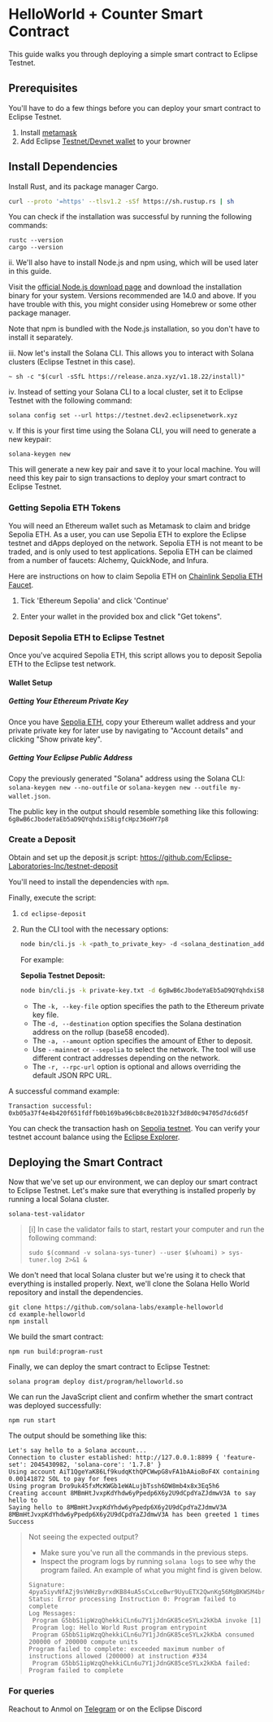 # HelloWorld + Counter Smart Contract
This guide walks you through deploying a simple smart contract to Eclipse Testnet.

## Prerequisites
You'll have to do a few things before you can deploy your smart contract to Eclipse Testnet.

1. Install [metamask](https://metamask.io/download/)
2. Add Eclipse [Testnet/Devnet wallet](https://docs.eclipse.xyz/developers/wallet/testnet-and-devnet-wallets) to your browner 

## Install Dependencies
Install Rust, and its package manager Cargo.


```bash
curl --proto '=https' --tlsv1.2 -sSf https://sh.rustup.rs | sh
```

You can check if the installation was successful by running the following commands:

```
rustc --version
cargo --version
```

ii. We'll also have to install Node.js and npm using, which will be used later in this guide.

Visit the [official Node.js download page](https://arc.net/l/quote/lhmguvbu) and download the installation binary for your system. Versions recommended are 14.0 and above. If you have trouble with this, you might consider using Homebrew or some other package manager.

Note that npm is bundled with the Node.js installation, so you don't have to install it separately.

iii. Now let's install the Solana CLI. This allows you to interact with Solana clusters (Eclipse Testnet in this case).

```
~ sh -c "$(curl -sSfL https://release.anza.xyz/v1.18.22/install)"
```

iv. Instead of setting your Solana CLI to a local cluster, set it to Eclipse Testnet with the following command:

```
solana config set --url https://testnet.dev2.eclipsenetwork.xyz
```

v. If this is your first time using the Solana CLI, you will need to generate a new keypair:

```
solana-keygen new
```

This will generate a new key pair and save it to your local machine. You will need this key pair to sign transactions to deploy your smart contract to Eclipse Testnet.

### Getting Sepolia ETH Tokens
You will need an Ethereum wallet such as Metamask to claim and bridge Sepolia ETH. As a user, you can use Sepolia ETH to explore the Eclipse testnet and dApps deployed on the network. Sepolia ETH is not meant to be traded, and is only used to test applications. Sepolia ETH can be claimed from a number of faucets: Alchemy, QuickNode, and Infura. 

Here are instructions on how to claim Sepolia ETH on [Chainlink Sepolia ETH Faucet](https://faucets.chain.link/sepolia). 

1. Tick 'Ethereum Sepolia' and click 'Continue'

2. Enter your wallet in the provided box and click "Get tokens".

### Deposit Sepolia ETH to Eclipse Testnet
Once you've acquired Sepolia ETH, this script allows you to deposit Sepolia ETH to the Eclipse test network.

#### Wallet Setup

##### Getting Your Ethereum Private Key
Once you have [Sepolia ETH](https://faucets.chain.link/sepolia), copy your Ethereum wallet address and your private private key for later use by navigating to "Account details" and clicking "Show private key".

##### Getting Your Eclipse Public Address
Copy the previously generated "Solana" address using the Solana CLI: ```solana-keygen new --no-outfile``` or ```solana-keygen new --outfile my-wallet.json```.

The public key in the output should resemble something like this following: ```6g8wB6cJbodeYaEb5aD9QYqhdxiS8igfcHpz36oHY7p8```

### Create a Deposit
Obtain and set up the deposit.js script: https://github.com/Eclipse-Laboratories-Inc/testnet-deposit

You'll need to install the dependencies with ```npm```.

Finally, execute the script:

1. ```cd eclipse-deposit```
2. Run the CLI tool with the necessary options:
    ```bash
    node bin/cli.js -k <path_to_private_key> -d <solana_destination_address> -a <amount_in_ether> --mainnet|--sepolia 
    ```

   For example:

   **Sepolia Testnet Deposit:**
    ```bash
    node bin/cli.js -k private-key.txt -d 6g8wB6cJbodeYaEb5aD9QYqhdxiS8igfcHpz36oHY7p8 -a 0.002 --sepolia
    ```

   - The `-k, --key-file` option specifies the path to the Ethereum private key file.
   - The `-d, --destination` option specifies the Solana destination address on the rollup (base58 encoded).
   - The `-a, --amount` option specifies the amount of Ether to deposit.
   - Use `--mainnet` or `--sepolia` to select the network. The tool will use different contract addresses depending on the network.
   - The `-r, --rpc-url` option is optional and allows overriding the default JSON RPC URL.

A successful command example:

```Output
Transaction successful: 0xb05a37f4e4b420f651fdffb0b169ba96cb8c8e201b32f3d8d0c94705d7dc6d5f
```
You can check the transaction hash on [Sepolia testnet](https://sepolia.etherscan.io/).
You can verify your testnet account balance using the [Eclipse Explorer](https://explorer.dev.eclipsenetwork.xyz/?cluster=testnet).

## Deploying the Smart Contract​
Now that we've set up our environment, we can deploy our smart contract to Eclipse Testnet. Let's make sure that everything is installed properly by running a local Solana cluster.

```Copy
solana-test-validator
```
 
> [i] In case the validator fails to start, restart your computer and run the following command:
>```
>sudo $(command -v solana-sys-tuner) --user $(whoami) > sys-tuner.log 2>&1 &
>```
>

We don't need that local Solana cluster but we're using it to check that everything is installed properly. Next, we'll clone the Solana Hello World repository and install the dependencies.

```Copy
git clone https://github.com/solana-labs/example-helloworld
cd example-helloworld
npm install
```

We build the smart contract:

```Copy
npm run build:program-rust
```

Finally, we can deploy the smart contract to Eclipse Testnet:

```Copy
solana program deploy dist/program/helloworld.so
```

We can run the JavaScript client and confirm whether the smart contract was deployed successfully:

```Copy
npm run start
```

The output should be something like this:

```
Let's say hello to a Solana account...
Connection to cluster established: http://127.0.0.1:8899 { 'feature-set': 2045430982, 'solana-core': '1.7.8' }
Using account AiT1QgeYaK86Lf9kudqKthQPCWwpG8vFA1bAAioBoF4X containing 0.00141872 SOL to pay for fees
Using program Dro9uk45fxMcKWGb1eWALujbTssh6DW8mb4x8x3Eq5h6
Creating account 8MBmHtJvxpKdYhdw6yPpedp6X6y2U9dCpdYaZJdmwV3A to say hello to
Saying hello to 8MBmHtJvxpKdYhdw6yPpedp6X6y2U9dCpdYaZJdmwV3A
8MBmHtJvxpKdYhdw6yPpedp6X6y2U9dCpdYaZJdmwV3A has been greeted 1 times
Success
```

>Not seeing the expected output?
> - Make sure you've run all the commands in the previous steps.
> - Inspect the program logs by running ```solana logs``` to see why the program failed.
>An example of what you might find is given below.
>```Copy
>Signature: 4pya5iyvNfAZj9sVWHzByrxdKB84uA5sCxLceBwr9UyuETX2QwnKg56MgBKWSM4breVRzHmpb1EZQXFPPmJnEtsJ
>Status: Error processing Instruction 0: Program failed to complete
>Log Messages:
>  Program G5bbS1ipWzqQhekkiCLn6u7Y1jJdnGK85ceSYLx2kKbA invoke [1]
>  Program log: Hello World Rust program entrypoint
>  Program G5bbS1ipWzqQhekkiCLn6u7Y1jJdnGK85ceSYLx2kKbA consumed 200000 of 200000 compute units
>Program failed to complete: exceeded maximum number of instructions allowed (200000) at instruction #334
>  Program G5bbS1ipWzqQhekkiCLn6u7Y1jJdnGK85ceSYLx2kKbA failed: Program failed to complete
>  ```

### For queries
Reachout to Anmol on [Telegram](https://t.me/anmolaroraeth) or on the Eclipse Discord

